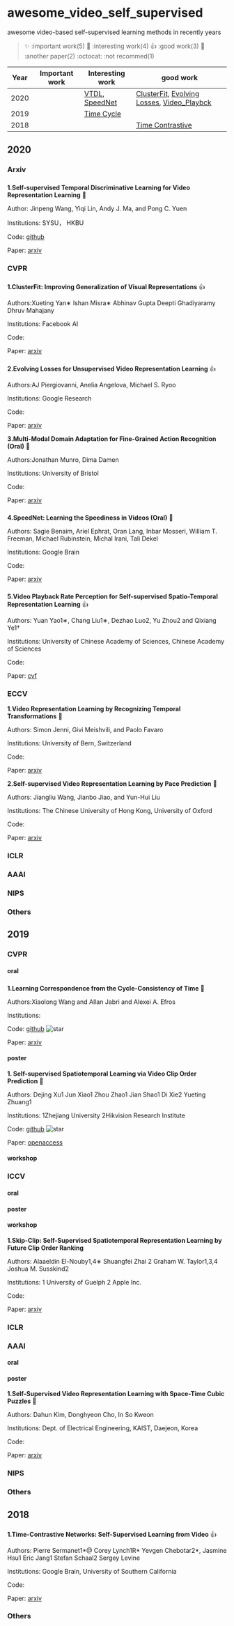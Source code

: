# awesome_video_self_supervised
awesome video-based self-supervised learning methods in recently years

> :sparkles: :important work(5)   :rocket: :interesting work(4) :+1: :good work(3) :camel: :another paper(2) :octocat: :not recommed(1)



Year | Important work | Interesting work | good work
------------ | -------------  | ------------- | ------------- 
2020 | | [VTDL](#20_arxiv_vtdl), [SpeedNet](#20_cvpr_speednet) |[ClusterFit](#20_cvpr_clusterfit), [Evolving Losses](#20_cvpr_evolveloss), [Video_Playbck](#20_cvpr_video_playback)
2019 |  | [Time Cycle](#19_cvpr_timecycle)   |
2018 | | |[Time Contrastive](18_cvpr_timecontrastive)


## 2020

### Arxiv

<h3 id="20_arxiv_vtdl"></h3>

**1.Self-supervised Temporal Discriminative Learning for Video Representation Learning**  :rocket:

Author: Jinpeng Wang, Yiqi Lin, Andy J. Ma, and Pong C. Yuen

Institutions: SYSU， HKBU

Code: [github](https://github.com/FingerRec/Self-Supervised-Temporal-Discriminative-Representation-Learning-for-Video-Action-Recognition)

Paper: [arxiv](https://arxiv.org/pdf/2008.02129.pdf)

### CVPR

<h3 id="20_cvpr_clusterfit"></h3>

**1.ClusterFit: Improving Generalization of Visual Representations** :+1:

Authors:Xueting Yan∗ Ishan Misra∗ Abhinav Gupta Deepti Ghadiyaramy Dhruv Mahajany

Institutions: Facebook AI

Code:

Paper: [arxiv](https://arxiv.org/abs/1912.03330)

<h3 id="20_cvpr_evolveloss"></h3>

**2.Evolving Losses for Unsupervised Video Representation Learning** :+1:

Authors:AJ Piergiovanni, Anelia Angelova, Michael S. Ryoo

Institutions: Google Research

Code:

Paper: [arxiv](https://arxiv.org/abs/1906.03248)

**3.Multi-Modal Domain Adaptation for Fine-Grained Action Recognition (Oral)** :camel:

Authors:Jonathan Munro, Dima Damen

Institutions: University of Bristol

Code:

Paper: [arxiv](https://arxiv.org/abs/2001.09691)



<h3 id="20_cvpr_speednet"></h3>

**4.SpeedNet: Learning the Speediness in Videos (Oral)** :rocket:
 
Authors: Sagie Benaim, Ariel Ephrat, Oran Lang, Inbar Mosseri, William T. Freeman, Michael Rubinstein, Michal Irani, Tali Dekel

Institutions: Google Brain

Code:

Paper: [arxiv](https://arxiv.org/abs/2004.06130)

<h3 id="20_cvpr_video_playback"></h3>

**5.Video Playback Rate Perception for Self-supervised Spatio-Temporal Representation Learning** :+1:

Authors: Yuan Yao1∗, Chang Liu1∗, Dezhao Luo2, Yu Zhou2 and Qixiang Ye1†

Institutions: University of Chinese Academy of Sciences, Chinese Academy of Sciences

Code:

Paper: [cvf](https://openaccess.thecvf.com/content_CVPR_2020/papers/Yao_Video_Playback_Rate_Perception_for_Self-Supervised_Spatio-Temporal_Representation_Learning_CVPR_2020_paper.pdf)

### ECCV

**1.Video Representation Learning by Recognizing Temporal Transformations** :camel:

Authors: Simon Jenni, Givi Meishvili, and Paolo Favaro

Institutions: University of Bern, Switzerland

Code:

Paper: [arxiv](https://arxiv.org/pdf/2007.10730.pdf)

**2.Self-supervised Video Representation Learning by Pace Prediction** :camel:

Authors: Jiangliu Wang, Jianbo Jiao, and Yun-Hui Liu

Institutions:  The Chinese University of Hong Kong, University of Oxford

Code:

Paper: [arxiv](https://arxiv.org/pdf/2008.05861.pdf)

### ICLR
### AAAI
### NIPS
### Others
## 2019
### CVPR
#### oral

<h3 id="19_cvpr_timecycle"></h3>

**1.Learning Correspondence from the Cycle-Consistency of Time** :rocket:

Authors:Xiaolong Wang and Allan Jabri and Alexei A. Efros

Institutions:

Code: [github](https://github.com/xiaolonw/TimeCycle) ![star](https://img.shields.io/github/stars/xiaolonw/TimeCycle?style=social)

Paper: [arxiv](https://arxiv.org/abs/1903.07593)

#### poster

**1. Self-supervised Spatiotemporal Learning via Video Clip Order Prediction** :camel:

Authors: Dejing Xu1 Jun Xiao1 Zhou Zhao1 Jian Shao1 Di Xie2 Yueting Zhuang1

Institutions: 1Zhejiang University 2Hikvision Research Institute

Code: [github](https://github.com/xudejing/video-clip-order-prediction) ![star](https://img.shields.io/github/stars/xudejing/video-clip-order-prediction?style=social)

Paper: [openaccess](http://openaccess.thecvf.com/content_CVPR_2019/papers/Xu_Self-Supervised_Spatiotemporal_Learning_via_Video_Clip_Order_Prediction_CVPR_2019_paper.pdf)


#### workshop

### ICCV
#### oral


#### poster

#### workshop
**1.Skip-Clip: Self-Supervised Spatiotemporal Representation Learning by Future Clip Order Ranking**

Authors: Alaaeldin El-Nouby1,4∗ Shuangfei Zhai 2 Graham W. Taylor1,3,4 Joshua M. Susskind2

Institutions: 1 University of Guelph 2 Apple Inc.

Code:

Paper: [arxiv](https://arxiv.org/abs/1910.12770)

### ICLR
### AAAI
#### oral
#### poster
**1.Self-Supervised Video Representation Learning with Space-Time Cubic Puzzles**  :camel:

Authors: Dahun Kim, Donghyeon Cho, In So Kweon

Institutions: Dept. of Electrical Engineering, KAIST, Daejeon, Korea

Code: 

Paper: [arxiv](https://arxiv.org/abs/1811.09795)

### NIPS
### Others

## 2018

<h3 id="18_cvpr_timecontrastive"></h3>

**1.Time-Contrastive Networks: Self-Supervised Learning from Video**  :+1:

Authors: Pierre Sermanet1*@ Corey Lynch1R* Yevgen Chebotar2*, Jasmine Hsu1 Eric Jang1 Stefan Schaal2 Sergey Levine

Institutions: Google Brain, University of Southern California

Code: 

Paper: [arxiv](https://arxiv.org/abs/1704.06888)

### Others

